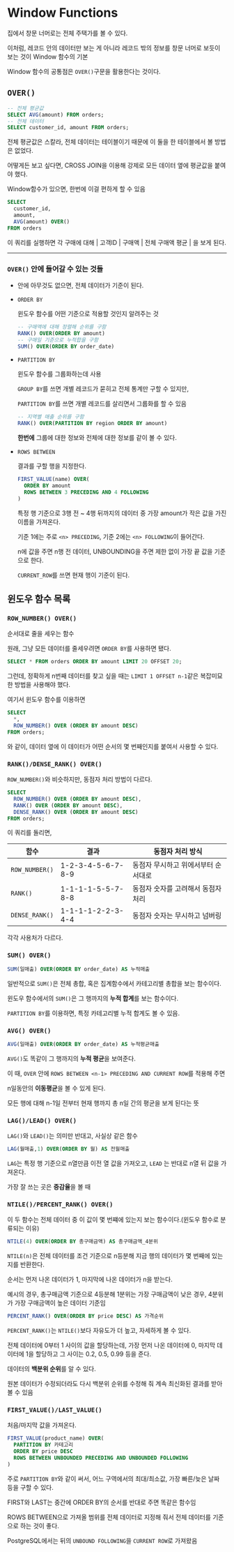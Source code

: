 # Window Functions

집에서 창문 너머로는 전체 주택가를 볼 수 있다.

이처럼, 레코드 안의 데이터만 보는 게 아니라 레코드 밖의 정보를 창문 너머로 보듯이 보는 것이 Window 함수의 기본

Window 함수의 공통점은 `OVER()`구문을 활용한다는 것이다.

## **`OVER()`**

```sql
-- 전체 평균값
SELECT AVG(amount) FROM orders;
-- 전체 데이터
SELECT customer_id, amount FROM orders;
```
전체 평균값은 스칼라, 전체 데이터는 테이블이기 때문에 이 둘을 한 테이블에서 볼 방법은 없었다.

어떻게든 보고 싶다면, CROSS JOIN을 이용해 강제로 모든 데이터 옆에 평균값을 붙여야 했다. 

Window함수가 있으면, 한번에 이걸 편하게 할 수 있음

```sql
SELECT
  customer_id,
  amount,
  AVG(amount) OVER()
FROM orders
```
이 쿼리를 실행하면 각 구매에 대해 | 고객ID | 구매액 | 전체 구매액 평균 | 을 보게 된다.

---

### `OVER()` 안에 들어갈 수 있는 것들

- 안에 아무것도 없으면, 전체 데이터가 기준이 된다.

- `ORDER BY`
  
  윈도우 함수를 어떤 기준으로 적용할 것인지 알려주는 것

  ```sql
  -- 구매액에 대해 정렬해 순위를 구함
  RANK() OVER(ORDER BY amount)
  -- 구매일 기준으로 누적합을 구함
  SUM() OVER(ORDER BY order_date)
  ```

- `PARTITION BY`

  윈도우 함수를 그룹화하는데 사용

  `GROUP BY`를 쓰면 개별 레코드가 묻히고 전체 통계만 구할 수 있지만,

  `PARTITION BY`를 쓰면 개별 레코드를 살리면서 그룹화를 할 수 있음
  ```sql
  -- 지역별 매출 순위를 구함
  RANK() OVER(PARTITION BY region ORDER BY amount)
  ```
  **한번에** 그룹에 대한 정보와 전체에 대한 정보를 같이 볼 수 있다.

- `ROWS BETWEEN`

  결과를 구할 행을 지정한다.

  ```sql
  FIRST_VALUE(name) OVER(
    ORDER BY amount
    ROWS BETWEEN 3 PRECEDING AND 4 FOLLOWING
  )
  ```
  특정 행 기준으로 3행 전 ~ 4행 뒤까지의 데이터 중 가장 amount가 작은 값을 가진 이름을 가져온다.

  기준 1에는 주로 `<n> PRECEDING`, 기준 2에는 `<n> FOLLOWING`이 들어간다.

  n에 값을 주면 n행 전 데이터, UNBOUNDING을 주면 제한 없이 가장 끝 값을 기준으로 한다.

  `CURRENT_ROW`를 쓰면 현재 행이 기준이 된다.

## 윈도우 함수 목록

### **`ROW_NUMBER() OVER()`**

순서대로 줄을 세우는 함수

원래, 그냥 모든 데이터를 줄세우려면 `ORDER BY`를 사용하면 됐다.

```sql
SELECT * FROM orders ORDER BY amount LIMIT 20 OFFSET 20;
```
그런데, 정확하게 n번째 데이터를 찾고 싶을 때는 `LIMIT 1 OFFSET n-1`같은 복잡미묘한 방법을 사용해야 했다.

여기서 윈도우 함수를 이용하면

```sql
SELECT
  *,
  ROW_NUMBER() OVER (ORDER BY amount DESC)
FROM orders;
```
와 같이, 데이터 옆에 이 데이터가 어떤 순서의 몇 번째인지를 붙여서 사용할 수 있다.

### **`RANK()/DENSE_RANK() OVER()`**

`ROW_NUMBER()`와 비슷하지만, 동점자 처리 방법이 다르다.

```sql
SELECT
  ROW_NUMBER() OVER (ORDER BY amount DESC),
  RANK() OVER (ORDER BY amount DESC),
  DENSE_RANK() OVER (ORDER BY amount DESC)
FROM orders;
```
이 쿼리를 돌리면,

|함수|결과|동점자 처리 방식|
|---|---|---|
|`ROW_NUMBER()`|1-2-3-4-5-6-7-8-9|동점자 무시하고 위에서부터 순서대로|
|`RANK()`|1-1-1-1-5-5-7-8-8|동점자 숫자를 고려해서 동점자 처리|
|`DENSE_RANK()`|1-1-1-1-2-2-3-4-4|동점자 숫자는 무시하고 넘버링|

각각 사용처가 다르다.

### **`SUM() OVER()`**

```sql
SUM(일매출) OVER(ORDER BY order_date) AS 누적매출
```
일반적으로 `SUM()`은 전체 총합, 혹은 집계함수에서 카테고리별 총합을 보는 함수이다.

윈도우 함수에서의 `SUM()`은 그 행까지의 **누적 합계**를 보는 함수이다.

`PARTITION BY`를 이용하면, 특정 카테고리별 누적 합계도 볼 수 있음.

### **`AVG() OVER()`**
```sql
AVG(일매출) OVER(ORDER BY order_date) AS 누적평균매출
```
`AVG()`도 똑같이 그 행까지의 **누적 평균**을 보여준다.

이 때, `OVER` 안에 `ROWS BETWEEN <n-1> PRECEDING AND CURRENT ROW`를 적용해 주면

n일동안의 **이동평균**을 볼 수 있게 된다.

모든 행에 대해 n-1일 전부터 현재 행까지 총 n일 간의 평균을 보게 된다는 뜻

### **`LAG()/LEAD() OVER()`**

`LAG()`와 `LEAD()`는 의미만 반대고, 사실상 같은 함수

```sql
LAG(월매출,1) OVER(ORDER BY 월) AS 전월매출
```
`LAG`는 특정 행 기준으로 n열만큼 이전 열 값을 가져오고, `LEAD` 는 반대로 n열 뒤 값을 가져온다.

가장 잘 쓰는 곳은 **증감율**을 볼 때

### **`NTILE()/PERCENT_RANK() OVER()`**

이 두 함수는 전체 데이터 중 이 값이 몇 번쨰에 있는지 보는 함수이다.(윈도우 함수로 분류되는 이유)

```sql
NTILE(4) OVER(ORDER BY 총구매금액) AS 총구매금액_4분위
```
`NTILE(n)`은 전체 데이터를 조건 기준으로 n등분해 지금 행의 데이터가 몇 번째에 있는지를 반환한다. 

순서는 먼저 나온 데이터가 1, 마지막에 나온 데이터가 n을 받는다.

예시의 경우, 총구매금액 기준으로 4등분해 1분위는 가장 구매금액이 낮은 경우, 4분위가 가장 구매금액이 높은 데이터 기준임

```sql
PERCENT_RANK() OVER(ORDER BY price DESC) AS 가격순위
```

`PERCENT_RANK()`는 `NTILE()`보다 자유도가 더 높고, 자세하게 볼 수 있다.

전체 데이터에 0부터 1 사이의 값을 할당하는데, 가장 먼저 나온 데이터에 0, 마지막 데이터에 1을 할당하고 그 사이는 0.2, 0.5, 0.99 등을 준다.

데이터의 **백분위 순위**를 알 수 있다.

원본 데이터가 수정되더라도 다시 백분위 순위를 수정해 줘 계속 최신화된 결과를 받아 볼 수 있음


### **`FIRST_VALUE()/LAST_VALUE()`**

처음/마지막 값을 가져온다.

```sql
FIRST_VALUE(product_name) OVER(
  PARTITION BY 카테고리
  ORDER BY price DESC
  ROWS BETWEEN UNBOUNDED PRECEDING AND UNBOUNDED FOLLOWING
)
```

주로 `PARTITION BY`와 같이 써서, 어느 구역에서의 최대/최소값, 가장 빠른/늦은 날짜 등을 구할 수 있다.

FIRST와 LAST는 중간에 ORDER BY의 순서를 반대로 주면 똑같은 함수임

ROWS BETWEEN으로 가져올 범위를 전체 데이터로 지정해 줘서 전체 데이터를 기준으로 하는 것이 좋다.

PostgreSQL에서는 뒤의 `UNBOUND FOLLOWING`을 `CURRENT ROW`로 가져왔음